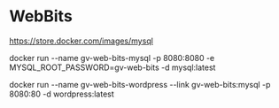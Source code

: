 # WebBits

https://store.docker.com/images/mysql

docker run --name gv-web-bits-mysql -p 8080:8080 -e MYSQL_ROOT_PASSWORD=gv-web-bits -d mysql:latest

docker run --name gv-web-bits-wordpress --link gv-web-bits:mysql -p 8080:80 -d wordpress:latest
